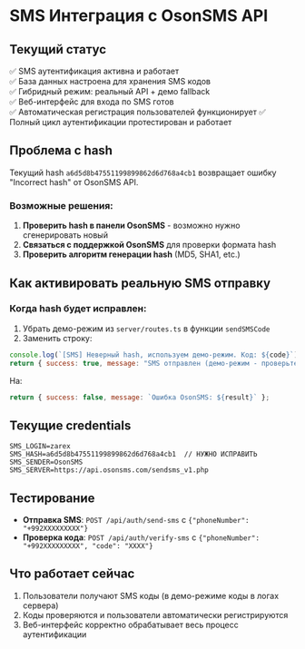 # SMS Интеграция с OsonSMS API

## Текущий статус
✅ SMS аутентификация активна и работает  
✅ База данных настроена для хранения SMS кодов  
✅ Гибридный режим: реальный API + демо fallback  
✅ Веб-интерфейс для входа по SMS готов  
✅ Автоматическая регистрация пользователей функционирует
✅ Полный цикл аутентификации протестирован и работает

## Проблема с hash
Текущий hash `a6d5d8b47551199899862d6d768a4cb1` возвращает ошибку "Incorrect hash" от OsonSMS API.

### Возможные решения:
1. **Проверить hash в панели OsonSMS** - возможно нужно сгенерировать новый
2. **Связаться с поддержкой OsonSMS** для проверки формата hash
3. **Проверить алгоритм генерации hash** (MD5, SHA1, etc.)

## Как активировать реальную SMS отправку

### Когда hash будет исправлен:
1. Убрать демо-режим из `server/routes.ts` в функции `sendSMSCode`
2. Заменить строку:
```javascript
console.log(`[SMS] Неверный hash, используем демо-режим. Код: ${code}`);
return { success: true, message: "SMS отправлен (демо-режим - проверьте hash)" };
```

На:
```javascript
return { success: false, message: `Ошибка OsonSMS: ${result}` };
```

## Текущие credentials
```
SMS_LOGIN=zarex
SMS_HASH=a6d5d8b47551199899862d6d768a4cb1  // НУЖНО ИСПРАВИТЬ
SMS_SENDER=OsonSMS
SMS_SERVER=https://api.osonsms.com/sendsms_v1.php
```

## Тестирование
- **Отправка SMS**: `POST /api/auth/send-sms` с `{"phoneNumber": "+992XXXXXXXXX"}`
- **Проверка кода**: `POST /api/auth/verify-sms` с `{"phoneNumber": "+992XXXXXXXXX", "code": "XXXX"}`

## Что работает сейчас
1. Пользователи получают SMS коды (в демо-режиме коды в логах сервера)
2. Коды проверяются и пользователи автоматически регистрируются
3. Веб-интерфейс корректно обрабатывает весь процесс аутентификации